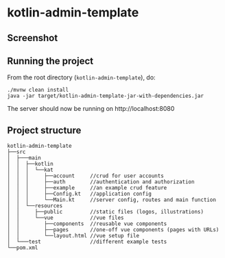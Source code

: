# kotlin-admin-template

## Screenshot

## Running the project

From the root directory (`kotlin-admin-template`), do:

```shell
./mvnw clean install
java -jar target/kotlin-admin-template-jar-with-dependencies.jar
```

The server should now be running on http://localhost:8080

## Project structure


```
kotlin-admin-template
├──src                         
│  ├───main
│  │  ├──kotlin
│  │  │  └──kat
│  │  │     ├──account     //crud for user accounts
│  │  │     ├──auth        //authentication and authorization
│  │  │     ├──example     //an example crud feature
│  │  │     ├──Config.kt   //application config
│  │  │     └──Main.kt     //server config, routes and main function
│  │  └──resources
│  │     ├──public         //static files (logos, illustrations)
│  │     └──vue            //vue files 
│  │        ├──components  //reusable vue components
│  │        ├──pages       //one-off vue components (pages with URLs)
│  │        └──layout.html //vue setup file
│  └───test                //different example tests 
└──pom.xml
```

